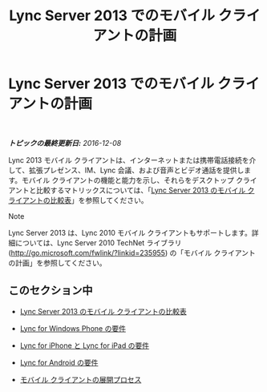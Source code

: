 ﻿---
title: Lync Server 2013 でのモバイル クライアントの計画
TOCTitle: Lync Server 2013 でのモバイル クライアントの計画
ms:assetid: a7b263a4-eeb8-4a04-acc2-0d29d72742cf
ms:mtpsurl: https://technet.microsoft.com/ja-jp/library/Hh690989(v=OCS.15)
ms:contentKeyID: 48273205
ms.date: 12/10/2016
mtps_version: v=OCS.15
ms.translationtype: HT
---

# Lync Server 2013 でのモバイル クライアントの計画

 

_**トピックの最終更新日:** 2016-12-08_

Lync 2013 モバイル クライアントは、インターネットまたは携帯電話接続を介して、拡張プレゼンス、IM、Lync 会議、および音声とビデオ通話を提供します。モバイル クライアントの機能と能力を示し、それらをデスクトップ クライアントと比較するマトリックスについては、「[Lync Server 2013 のモバイル クライアントの比較表](lync-server-2013-mobile-client-comparison-tables.md)」を参照してください。

> [!NOTE]
> Lync Server 2013 は、Lync 2010 モバイル クライアントもサポートします。詳細については、Lync Server 2010 TechNet ライブラリ (<a href="http://go.microsoft.com/fwlink/?linkid=235955" class="uri">http://go.microsoft.com/fwlink/?linkid=235955</a>) の「モバイル クライアントの計画」を参照してください。


## このセクション中

  - [Lync Server 2013 のモバイル クライアントの比較表](lync-server-2013-mobile-client-comparison-tables.md)

  - [Lync for Windows Phone の要件](lync-server-2013-lync-for-windows-phone-requirements.md)

  - [Lync for iPhone と Lync for iPad の要件](lync-server-2013-lync-for-iphone-and-ipad-requirements.md)

  - [Lync for Android の要件](lync-server-2013-lync-for-android-requirements.md)

  - [モバイル クライアントの展開プロセス](lync-server-2013-mobile-client-deployment-process.md)

